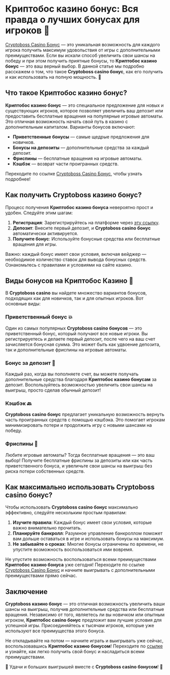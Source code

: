 # Криптобос казино бонус: Вся правда о лучших бонусах для игроков 🎰

[Cryptoboss Casino Бонус](https://cryptobossc.online/d847bcfa9) — это уникальная возможность для каждого игрока получить максимум удовольствия от игры с дополнительными преимуществами. Если вы искали способ увеличить свои шансы на победу и при этом получить приятные бонусы, то **Криптобос казино бонус** — это ваш верный выбор. В данной статье мы подробно расскажем о том, что такое **Cryptoboss casino бонус**, как его получить и как использовать на полную мощность. 🎁

## Что такое Криптобос казино бонус?

**Криптобос казино бонус** — это специальное предложение для новых и существующих игроков, которое позволяет увеличить ваш депозит или предоставить бесплатные вращения на популярные игровые автоматы. Это отличная возможность начать свой путь в казино с дополнительным капиталом. Варианты бонусов включают:

- **Приветственные бонусы** — самые щедрые предложения для новичков.
- **Бонусы на депозиты** — дополнительные средства за каждый депозит.
- **Фриспины** — бесплатные вращения на игровые автоматы.
- **Кэшбэк** — возврат части проигранных средств.

Переходите по ссылке [Cryptoboss Casino Бонус](https://cryptobossc.online/d847bcfa9), чтобы узнать подробнее!

## Как получить Cryptoboss казино бонус?

Процесс получения **Криптобос казино бонуса** невероятно прост и удобен. Следуйте этим шагам:

1. **Регистрация**: Зарегистрируйтесь на платформе через [эту ссылку](https://cryptobossc.online/d847bcfa9).
2. **Депозит**: Внесите первый депозит, и **Cryptoboss casino бонус** автоматически активируется.
3. **Получите бонус**: Используйте бонусные средства или бесплатные вращения для игры.

Важно: каждый бонус имеет свои условия, включая вейджер — необходимое количество ставок для вывода бонусных средств. Ознакомьтесь с правилами и условиями на сайте казино.

## Виды бонусов на Криптобос Казино 🎉

В **Cryptoboss casino** вы найдете множество вариантов бонусов, подходящих как для новичков, так и для опытных игроков. Вот основные виды:

### Приветственный бонус 💥

Один из самых популярных **Cryptoboss casino бонусов** — это приветственный бонус, который получают все новые игроки. Вы регистрируетесь и делаете первый депозит, после чего на ваш счет зачисляется бонусная сумма. Это может быть как удвоение депозита, так и дополнительные фриспины на игровые автоматы.

### Бонус за депозит 💸

Каждый раз, когда вы пополняете счет, вы можете получать дополнительные средства благодаря **Криптобос казино бонусам** за депозит. Воспользуйтесь возможностью увеличить свои шансы на выигрыш, просто сделав обычный депозит!

### Кэшбэк 🔙

**Cryptoboss casino бонус** предлагает уникальную возможность вернуть часть проигранных средств с помощью кэшбэка. Это помогает игрокам минимизировать потери и продолжить игру с новыми шансами на победу.

### Фриспины 🎰

Любите игровые автоматы? Тогда бесплатные вращения — это ваш выбор! Получите бесплатные фриспины за депозиты или как часть приветственного бонуса, и увеличьте свои шансы на выигрыш без риска потери собственных средств.

## Как максимально использовать Cryptoboss casino бонус?

Чтобы использовать **Cryptoboss casino бонус** максимально эффективно, следуйте нескольким простым правилам:

1. **Изучите правила**: Каждый бонус имеет свои условия, которые важно внимательно прочитать.
2. **Планируйте банкролл**: Разумное управление банкроллом поможет вам дольше оставаться в игре и использовать бонусы на максимум.
3. **Не забывайте о сроках**: Многие бонусы ограничены по времени, не упустите возможность воспользоваться ими вовремя.

Не упустите возможность воспользоваться всеми преимуществами **Криптобос казино бонуса** уже сегодня! Переходите по ссылке [Cryptoboss Casino Бонус](https://cryptobossc.online/d847bcfa9) и начните выигрывать с дополнительными преимуществами прямо сейчас.

## Заключение

**Cryptoboss казино бонус** — это отличная возможность увеличить ваши шансы на выигрыш, получив дополнительные средства или бесплатные вращения. Независимо от того, являетесь ли вы новичком или опытным игроком, **Криптобос casino бонус** предложит вам лучшие условия для успешной игры. Присоединяйтесь к тысячам игроков, которые уже используют все преимущества этого бонуса.

Не откладывайте на потом — начните играть и выигрывать уже сейчас, воспользовавшись **Криптобос казино бонусом**! Переходите по [ссылке](https://cryptobossc.online/d847bcfa9) и узнайте, как легко получить свой бонус и насладиться всеми преимуществами.

🎲 Удачи и больших выигрышей вместе с **Cryptoboss casino бонусом**! 🎉
